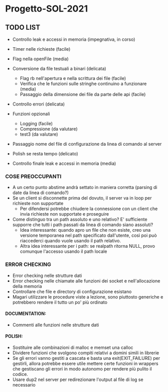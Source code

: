 # Progetto-SOL-2021

## TODO LIST
- Controllo leak e accessi in memoria (impegnativa, in corso)

- Timer nelle richieste (facile)
- Flag nella openFile (media)
- Conversione da file testuali a binari (delicata)
  - Flag rb nell'apertura e nella scrittura dei file (facile)
  - Verifica che le funzioni sulle stringhe continuino a funzionare (media)
  - Passaggio della dimensione dei file da parte delle api (facile)
- Controllo errori (delicata)
- Funzioni opzionali
  - Logging (facile)
  - Compressione (da valutare)
  - test3 (da valutare)
- Passaggio nome del file di configurazione da linea di comando al server
- Polish se resta tempo (delicato)
- Controllo finale leak e accessi in memoria (media)

### COSE PREOCCUPANTI
- A un certo punto abstime andrà settato in maniera corretta (parsing di date da linea di comando?)
- Se un client si disconnette prima del dovuto, il server va in loop per richieste non supportate
  - Per difendersi potrebbe chiudere la connessione con un client che invia richieste non supportate e proseguire
- Come distinguo tra un path assoluto e uno relativo? E' sufficiente supporre che tutti i path passati da linea di comando siano assoluti?
  - Idea interessante: quando apro un file che non esiste, creo una versione temporanea nel path specificato dall'utente, così poi può riaccederci quando vuole usando il path relativo. 
  - Altra idea interessante per i path: se realpath ritorna NULL, provo comunque l'accesso usando il path locale

### ERROR CHECKING
- Error checking nelle strutture dati
- Error checking nelle chiamate alle funzioni dei socket e nell'allocazione della memoria
- Controllare che file e directory di configurazione esistano
- Magari utilizzare le procedure viste a lezione, sono piuttosto generiche e potrebbero rendere il tutto un po' più ordinato

#### DOCUMENTATION:
- Commenti alle funzioni nelle strutture dati

#### POLISH:
- Sostituire alle combinazioni di malloc e memset una calloc
- Dividere funzioni che svolgono compiti relativi a domini simili in librerie
- Se gli errori vanno gestiti a cascata e basta una exit(EXIT_FAILURE) per gestirli, allora potrebbe 
  essere utile mettere certe funzioni in wrappers che gestiscano gli errori in modo autonomo per rendere
  più pulito il codice.
- Usare dup2 nel server per redirezionare l'output al file di log se necessario